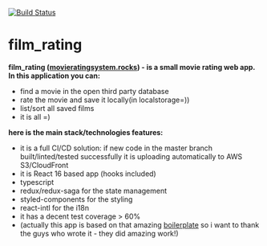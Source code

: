 [![Build Status](https://travis-ci.org/SoFarAwayDev/film_rating.svg?branch=master)](https://travis-ci.org/SoFarAwayDev/film_rating)
# film_rating

**film_rating ([movieratingsystem.rocks](http://film-rating-rly5.vercel.app/))  - is a small movie rating web app.
In this application you can:**
  - find a movie in the open third party database 
  - rate the movie and save it locally(in localstorage=)) 
  - list/sort all saved films 
  - it is all =)

**here is the main stack/technologies features:**
  - it is a full CI/CD solution: if new code in the master branch built/linted/tested successfully
    it is uploading automatically to AWS S3/CloudFront
  - it is React 16 based app (hooks included)
  - typescript
  - redux/redux-saga for the state management
  - styled-components for the styling
  - react-intl for the i18n
  - it has a decent test coverage > 60%
  - (actually this app is based on that amazing [boilerplate](https://github.com/react-boilerplate/react-boilerplate-typescript)
  so i want to thank the guys who wrote it  - they did amazing work!)
